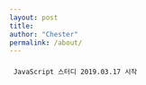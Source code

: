 ```yaml
---
layout: post
title:
author: "Chester"
permalink: /about/
---
```


#### 

```
 JavaScript 스터디 2019.03.17 시작
```